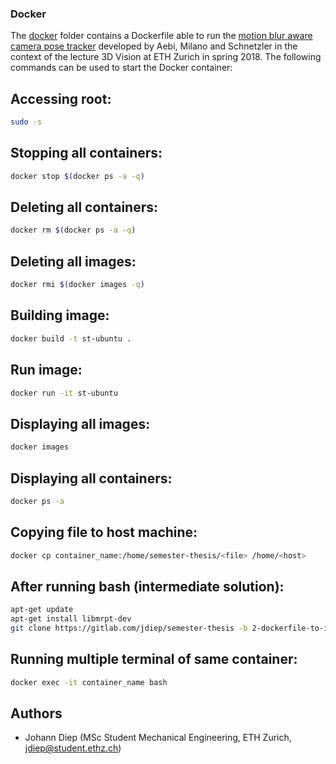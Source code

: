 ### Docker

The [docker](https://gitlab.com/jdiep/semester-thesis/tree/3-neural-mesh-reprojection/docker) folder contains a Dockerfile able to run the [motion blur aware camera pose tracker](https://gitlab.com/jdiep/semester-thesis/tree/3-neural-mesh-reprojection/pose-estimator) developed by Aebi, Milano and Schnetzler in the context of the lecture 3D Vision at ETH Zurich in spring 2018. The following commands can be used to start the Docker container: 


## Accessing root:
```bash
sudo -s
```

## Stopping all containers:
```bash
docker stop $(docker ps -a -q)
```

## Deleting all containers:
```bash
docker rm $(docker ps -a -q)
```

## Deleting all images:
```bash
docker rmi $(docker images -q)
```

## Building image:
```bash
docker build -t st-ubuntu .
```

## Run image:
```bash
docker run -it st-ubuntu
```

## Displaying all images:
```bash
docker images
```

## Displaying all containers:
```bash
docker ps -a
```

## Copying file to host machine:
```bash
docker cp container_name:/home/semester-thesis/<file> /home/<host>
```

## After running bash (intermediate solution):
```bash
apt-get update
apt-get install libmrpt-dev
git clone https://gitlab.com/jdiep/semester-thesis -b 2-dockerfile-to-install-all-dependencies-for-the-project
```

## Running multiple terminal of same container:
```bash
docker exec -it container_name bash
```

## Authors

* Johann Diep (MSc Student Mechanical Engineering, ETH Zurich, jdiep@student.ethz.ch)